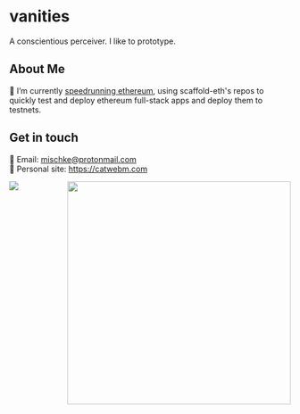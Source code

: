# vanities
A conscientious perceiver. I like to prototype.

## About Me 
🔭 I’m currently <a href="https://github.com/vanities/speedrun-ethereum">speedrunning ethereum</a>, using scaffold-eth's repos to quickly test and deploy ethereum full-stack apps and deploy them to testnets.<br>

## Get in touch
📧 Email: [mischke@protonmail.com](mailto:mischke@protonmail.com)<br>
🤠 Personal site: https://catwebm.com

<img align="left" src="https://github-readme-stats.vercel.app/api/top-langs/?username=vanities&layout=compact&theme=dracula"/>
<img align="right" src='https://github-readme-stats.vercel.app/api?username=vanities&show_icons=true&theme=dracula&hide_title=true&count_private=true' width=400/>

